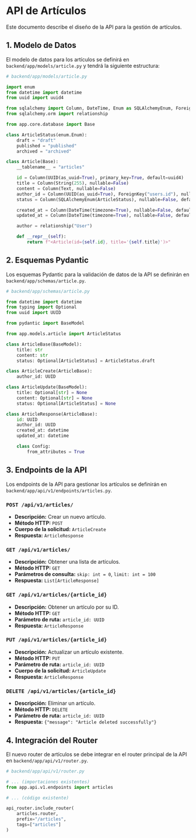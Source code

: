 # API de Artículos

Este documento describe el diseño de la API para la gestión de artículos.

## 1. Modelo de Datos

El modelo de datos para los artículos se definirá en `backend/app/models/article.py` y tendrá la siguiente estructura:

```python
# backend/app/models/article.py

import enum
from datetime import datetime
from uuid import uuid4

from sqlalchemy import Column, DateTime, Enum as SQLAlchemyEnum, ForeignKey, String, Text, UUID
from sqlalchemy.orm import relationship

from app.core.database import Base

class ArticleStatus(enum.Enum):
    draft = "draft"
    published = "published"
    archived = "archived"

class Article(Base):
    __tablename__ = "articles"

    id = Column(UUID(as_uuid=True), primary_key=True, default=uuid4)
    title = Column(String(255), nullable=False)
    content = Column(Text, nullable=False)
    author_id = Column(UUID(as_uuid=True), ForeignKey("users.id"), nullable=False, index=True)
    status = Column(SQLAlchemyEnum(ArticleStatus), nullable=False, default=ArticleStatus.draft)

    created_at = Column(DateTime(timezone=True), nullable=False, default=datetime.utcnow)
    updated_at = Column(DateTime(timezone=True), nullable=False, default=datetime.utcnow, onupdate=datetime.utcnow)

    author = relationship("User")

    def __repr__(self):
        return f"<Article(id={self.id}, title='{self.title}')>"
```

## 2. Esquemas Pydantic

Los esquemas Pydantic para la validación de datos de la API se definirán en `backend/app/schemas/article.py`.

```python
# backend/app/schemas/article.py

from datetime import datetime
from typing import Optional
from uuid import UUID

from pydantic import BaseModel

from app.models.article import ArticleStatus

class ArticleBase(BaseModel):
    title: str
    content: str
    status: Optional[ArticleStatus] = ArticleStatus.draft

class ArticleCreate(ArticleBase):
    author_id: UUID

class ArticleUpdate(BaseModel):
    title: Optional[str] = None
    content: Optional[str] = None
    status: Optional[ArticleStatus] = None

class ArticleResponse(ArticleBase):
    id: UUID
    author_id: UUID
    created_at: datetime
    updated_at: datetime

    class Config:
        from_attributes = True
```

## 3. Endpoints de la API

Los endpoints de la API para gestionar los artículos se definirán en `backend/app/api/v1/endpoints/articles.py`.

### `POST /api/v1/articles/`

-   **Descripción:** Crear un nuevo artículo.
-   **Método HTTP:** `POST`
-   **Cuerpo de la solicitud:** `ArticleCreate`
-   **Respuesta:** `ArticleResponse`

### `GET /api/v1/articles/`

-   **Descripción:** Obtener una lista de artículos.
-   **Método HTTP:** `GET`
-   **Parámetros de consulta:** `skip: int = 0`, `limit: int = 100`
-   **Respuesta:** `List[ArticleResponse]`

### `GET /api/v1/articles/{article_id}`

-   **Descripción:** Obtener un artículo por su ID.
-   **Método HTTP:** `GET`
-   **Parámetro de ruta:** `article_id: UUID`
-   **Respuesta:** `ArticleResponse`

### `PUT /api/v1/articles/{article_id}`

-   **Descripción:** Actualizar un artículo existente.
-   **Método HTTP:** `PUT`
-   **Parámetro de ruta:** `article_id: UUID`
-   **Cuerpo de la solicitud:** `ArticleUpdate`
-   **Respuesta:** `ArticleResponse`

### `DELETE /api/v1/articles/{article_id}`

-   **Descripción:** Eliminar un artículo.
-   **Método HTTP:** `DELETE`
-   **Parámetro de ruta:** `article_id: UUID`
-   **Respuesta:** `{"message": "Article deleted successfully"}`

## 4. Integración del Router

El nuevo router de artículos se debe integrar en el router principal de la API en `backend/app/api/v1/router.py`.

```python
# backend/app/api/v1/router.py

# ... (importaciones existentes)
from app.api.v1.endpoints import articles

# ... (código existente)

api_router.include_router(
    articles.router,
    prefix="/articles",
    tags=["articles"]
)